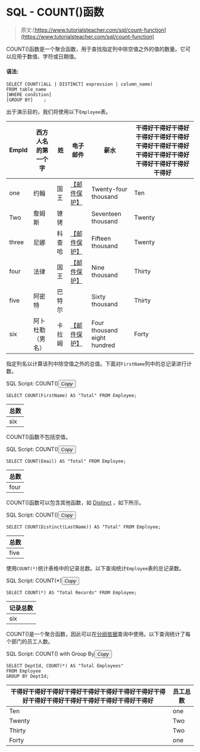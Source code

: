 # SQL - COUNT()函数

> 原文:[https://www.tutorialsteacher.com/sql/count-function](https://www.tutorialsteacher.com/sql/count-function)

COUNT()函数是一个聚合函数，用于查找指定列中除空值之外的值的数量。它可以应用于数值、字符或日期值。

#### 语法:

```
SELECT COUNT([ALL | DISTINCT] expression | column_name)
FROM table_name
[WHERE condition]
[GROUP BY]    ; 
```

出于演示目的，我们将使用以下`Employee`表。

| EmpId | 西方人名的第一个字 | 姓 | 电子邮件 | 薪水 | 干得好干得好干得好干得好干得好干得好干得好干得好干得好干得好干得好干得好干得好干得好干得好干得好 |
| --- | --- | --- | --- | --- | --- |
| one | 约翰 | 国王 | [【邮件保护】](/cdn-cgi/l/email-protection) | Twenty-four thousand | Ten |
| Two | 詹姆斯 | 镣铐 |  | Seventeen thousand | Twenty |
| three | 尼娜 | 科查哈 | [【邮件保护】](/cdn-cgi/l/email-protection) | Fifteen thousand | Twenty |
| four | 法律 | 国王 | [【邮件保护】](/cdn-cgi/l/email-protection) | Nine thousand | Thirty |
| five | 阿密特 | 巴特尔 |  | Sixty thousand | Thirty |
| six | 阿卜杜勒（男名） | 卡拉姆 | [【邮件保护】](/cdn-cgi/l/email-protection) | Four thousand eight hundred | Forty |

指定列名以计算该列中除空值之外的总值。下面对`FirstName`列中的总记录进行计数。

SQL Script: COUNT()<button class="copy-btn pull-right" title="Copy example code">*Copy*</button> 

```
SELECT COUNT(FirstName) AS "Total" FROM Employee; 
```

| 总数 |
| --- |
| six |

COUNT()函数不包括空值。

SQL Script: COUNT()<button class="copy-btn pull-right" title="Copy example code">*Copy*</button> 

```
SELECT COUNT(Email) AS "Total" FROM Employee; 
```

| 总数 |
| --- |
| four |

COUNT()函数可以包含其他函数，如 [Distinct](/sql/sql-select-distinct) ，如下所示。

SQL Script: COUNT()<button class="copy-btn pull-right" title="Copy example code">*Copy*</button> 

```
SELECT COUNT(Distinct(LastName)) AS "Total" FROM Employee; 
```

| 总数 |
| --- |
| five |

使用`COUNT(*)`统计表格中的记录总数。以下查询统计`Employee`表的总记录数。

SQL Script: COUNT(*)<button class="copy-btn pull-right" title="Copy example code">*Copy*</button> 

```
SELECT COUNT(*) AS "Total Records" FROM Employee; 
```

| 记录总数 |
| --- |
| six |

COUNT()是一个聚合函数，因此可以在[分组依据](/sql/sql-groupby)查询中使用。以下查询统计了每个部门的员工人数。

SQL Script: COUNT() with Group By<button class="copy-btn pull-right" title="Copy example code">*Copy*</button> 

```
SELECT DeptId, COUNT(*) AS "Total Employees" 
FROM Employee
GROUP BY DeptId; 
```

| 干得好干得好干得好干得好干得好干得好干得好干得好干得好干得好干得好干得好干得好干得好干得好干得好 | 员工总数 |
| --- | --- |
| Ten | one |
| Twenty | Two |
| Thirty | Two |
| Forty | one |*****